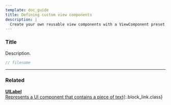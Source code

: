 ```yaml
---
template: doc_guide
title: Defining custom view components
description: |
  Create your own reusable view components with a ViewComponent preset.
---
```


<section>

### Title

Description.

</section>

```typescript
// filename
```

---

<footer>

### Related

[**UILabel**<br>Represents a UI component that contains a piece of text](/docs/ref/UILabel){:.block_link.class}

</footer>
